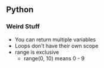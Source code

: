 ## Python

### Weird Stuff
- You can return multiple variables
- Loops don't have their own scope
- range is exclusive
	- range(0, 10) means 0 - 9
	